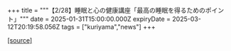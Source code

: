 +++
title = """【2/28】睡眠と心の健康講座「最高の睡眠を得るためのポイント」"""
date = 2025-01-31T15:00:00.000Z
expiryDate = 2025-03-12T20:19:58.056Z
tags = ["kuriyama","news"]
+++


[[source]](https://www.town.kuriyama.hokkaido.jp/soshiki/38/29784.html)
